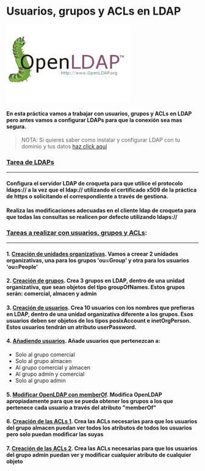 # Usuarios, grupos y ACLs en LDAP

![LDAP](image/LDAP.png)

#### En esta práctica vamos a trabajar con usuarios, grupos y ACLs en LDAP pero antes vamos a configurar LDAPs para que la conexión sea mas segura.

> NOTA: Si quieres saber como instalar y configurar LDAP con tu dominio y tus datos [haz click aquí](https://github.com/MoralG/Trabajando_con_LDAP/blob/master/Instalacion_Configuracion_LDAP.md#instalacion-y-configuracion-de-ldap)

### [Tarea de LDAPs](https://github.com/MoralG/Trabajando_con_LDAP/blob/master/Configuracion_de_LDAPs.md#configuraci%C3%B3n-de-ldaps)

------------------------------------------------------------

#### Configura el servidor LDAP de croqueta para que utilice el protocolo ldaps:// a la vez que el ldap:// utilizando el certificado x509 de la práctica de https o solicitando el correspondiente a través de gestiona.
#### Realiza las modificaciones adecuadas en el cliente ldap de croqueta para que todas las consultas se realicen por defecto utilizando ldaps://

### [Tareas a realizar con usuarios, grupos y ACLs](https://github.com/MoralG/Trabajando_con_LDAP/blob/master/Usuarios_grupos_ACLs.md#usuarios-grupos-y-acls-en-ldap):
------------------------------------------------------------
#### 1. [Creación de unidades organizativas](https://github.com/MoralG/Trabajando_con_LDAP/blob/master/Usuarios_grupos_ACLs.md#1-creaci%C3%B3n-de-unidades-organizativas). Vamos a creear 2 unidades organizativas, una para los grupos 'ou=Group' y otra para los usuarios 'ou=People'

#### 2. [Creación de grupos](https://github.com/MoralG/Trabajando_con_LDAP/blob/master/Usuarios_grupos_ACLs.md#2-creaci%C3%B3n-de-grupos). Crea 3 grupos en LDAP, dentro de una unidad organizativa, que sean objetos del tipo groupOfNames. Estos grupos serán: comercial, almacen y admin

#### 3. [Creación de usuarios](https://github.com/MoralG/Trabajando_con_LDAP/blob/master/Usuarios_grupos_ACLs.md#3-creaci%C3%B3n-de-usuarios). Crea 10 usuarios con los nombres que prefieras en LDAP, dentro de una unidad organizativa diferente a los grupos. Esos usuarios deben ser objetos de los tipos posixAccount e inetOrgPerson. Estos usuarios tendrán un atributo userPassword.

#### 4. [Añadiendo usuarios](https://github.com/MoralG/Trabajando_con_LDAP/blob/master/Usuarios_grupos_ACLs.md#4-a%C3%B1adiendo-usuarios). Añade usuarios que pertenezcan a:
* Solo al grupo comercial
* Solo al grupo almacen
* Al grupo comercial y almacen
* Al grupo admin y comercial
* Solo al grupo admin

#### 5. [Modificar OpenLDAP con memberOf](https://github.com/MoralG/Trabajando_con_LDAP/blob/master/Usuarios_grupos_ACLs.md#5-modificar-openldap-con-memberof). Modifica OpenLDAP apropiadamente para que se pueda obtener los grupos a los que pertenece cada usuario a través del atributo "memberOf"

#### 6. [Creación de las ACLs 1](https://github.com/MoralG/Trabajando_con_LDAP/blob/master/Usuarios_grupos_ACLs.md#6-creaci%C3%B3n-de-las-acls-1). Crea las ACLs necesarias para que los usuarios del grupo almacen puedan ver todos los atributos de todos los usuarios pero solo puedan modificar las suyas

#### 7. [Creación de las ACLs 2](https://github.com/MoralG/Trabajando_con_LDAP/blob/master/Usuarios_grupos_ACLs.md#7-creaci%C3%B3n-de-las-acls-2). Crea las ACLs necesarias para que los usuarios del grupo admin puedan ver y modificar cualquier atributo de cualquier objeto